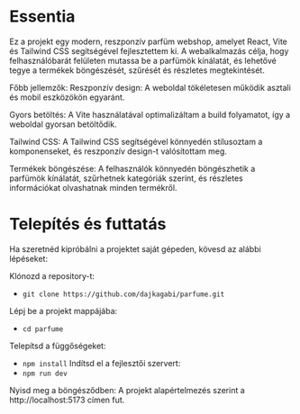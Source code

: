 # Essentia

Ez a projekt egy modern, reszponzív parfüm webshop, amelyet React, Vite és Tailwind CSS segítségével fejlesztettem ki. A webalkalmazás célja, hogy felhasználóbarát felületen mutassa be a parfümök kínálatát, és lehetővé tegye a termékek böngészését, szűrését és részletes megtekintését.

Főbb jellemzők:
Reszponzív design: A weboldal tökéletesen működik asztali és mobil eszközökön egyaránt.

Gyors betöltés: A Vite használatával optimalizáltam a build folyamatot, így a weboldal gyorsan betöltődik.

Tailwind CSS: A Tailwind CSS segítségével könnyedén stílusoztam a komponenseket, és reszponzív design-t valósítottam meg.

Termékek böngészése: A felhasználók könnyedén böngészhetik a parfümök kínálatát, szűrhetnek kategóriák szerint, és részletes információkat olvashatnak minden termékről.

# Telepítés és futtatás
Ha szeretnéd kipróbálni a projektet saját gépeden, kövesd az alábbi lépéseket:

Klónozd a repository-t:
- `git clone https://github.com/dajkagabi/parfume.git`
  
Lépj be a projekt mappájába:
- `cd parfume`

Telepítsd a függőségeket:
- `npm install`
Indítsd el a fejlesztői szervert:
- `npm run dev`

Nyisd meg a böngésződben:
A projekt alapértelmezés szerint a http://localhost:5173 címen fut.
